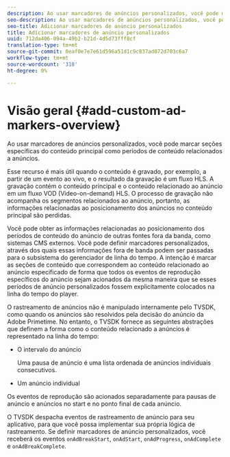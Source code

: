 ```yaml
---
description: Ao usar marcadores de anúncios personalizados, você pode marcar seções específicas do conteúdo principal como períodos de conteúdo relacionados a anúncios.
seo-description: Ao usar marcadores de anúncios personalizados, você pode marcar seções específicas do conteúdo principal como períodos de conteúdo relacionados a anúncios.
seo-title: Adicionar marcadores de anúncio personalizados
title: Adicionar marcadores de anúncio personalizados
uuid: 712da406-094a-49b2-b21d-4d5d73fff8cf
translation-type: tm+mt
source-git-commit: 0eaf0e7e7e61d596a51d1c9c837ad072d703c6a7
workflow-type: tm+mt
source-wordcount: '318'
ht-degree: 0%

---
```



# Visão geral {#add-custom-ad-markers-overview}

Ao usar marcadores de anúncios personalizados, você pode marcar seções específicas do conteúdo principal como períodos de conteúdo relacionados a anúncios.

Esse recurso é mais útil quando o conteúdo é gravado, por exemplo, a partir de um evento ao vivo, e o resultado da gravação é um fluxo HLS. A gravação contém o conteúdo principal e o conteúdo relacionado ao anúncio em um fluxo VOD (Video-on-demand) HLS. O processo de gravação não acompanha os segmentos relacionados ao anúncio, portanto, as informações relacionadas ao posicionamento dos anúncios no conteúdo principal são perdidas.

Você pode obter as informações relacionadas ao posicionamento dos períodos de conteúdo do anúncio de outras fontes fora da banda, como sistemas CMS externos. Você pode definir marcadores personalizados, através dos quais essas informações fora de banda podem ser passadas para o subsistema do gerenciador de linha do tempo. A intenção é marcar as seções de conteúdo que correspondem ao conteúdo relacionado ao anúncio especificado de forma que todos os eventos de reprodução específicos do anúncio sejam acionados da mesma maneira que se esses períodos de anúncio personalizados fossem explicitamente colocados na linha do tempo do player.

O rastreamento de anúncios não é manipulado internamente pelo TVSDK, como quando os anúncios são resolvidos pela decisão do anúncio da Adobe Primetime. No entanto, o TVSDK fornece as seguintes abstrações que definem a forma como o conteúdo relacionado a anúncios é representado na linha do tempo:

* O intervalo do anúncio

   Uma pausa de anúncio é uma lista ordenada de anúncios individuais consecutivos.
* Um anúncio individual

Os eventos de reprodução são acionados separadamente para pausas de anúncio e anúncios no start e no ponto final de cada anúncio.

O TVSDK despacha eventos de rastreamento de anúncio para seu aplicativo, para que você possa implementar sua própria lógica de rastreamento. Se definir marcadores de anúncio personalizados, você receberá os eventos `onAdBreakStart`, `onAdStart`, `onAdProgress`, `onAdComplete` e `onAdBreakComplete`.